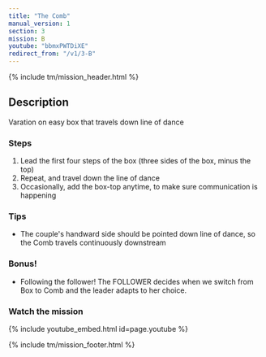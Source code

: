 ```yaml
---
title: "The Comb"
manual_version: 1
section: 3
mission: B
youtube: "bbmxPWTDiXE"
redirect_from: "/v1/3-B"
---
```


{% include tm/mission_header.html %}

## Description

Varation on easy box that travels down line of dance

### Steps

1. Lead the first four steps of the box (three sides of the box, minus the top)
2. Repeat, and travel down the line of dance
3. Occasionally, add the box-top anytime, to make sure communication is happening

### Tips

* The couple's handward side should be pointed down line of dance, so the Comb travels continuously downstream

### Bonus!

* Following the follower! The FOLLOWER decides when we switch from Box to Comb and the leader adapts to her choice. 

### Watch the mission

{% include youtube_embed.html id=page.youtube %}

{% include tm/mission_footer.html %}
